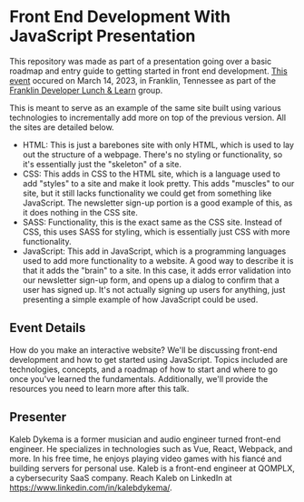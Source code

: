 # Front End Development With JavaScript Presentation

This repository was made as part of a presentation going over a basic roadmap and entry guide to getting started in front end development. [This event](https://www.meetup.com/franklindevs/events/291671064/) occured on March 14, 2023, in Franklin, Tennessee as part of the [Franklin Developer Lunch & Learn](https://www.meetup.com/franklindevs/) group.

This is meant to serve as an example of the same site built using various technologies to incrementally add more on top of the previous version. All the sites are detailed below.

- HTML: This is just a barebones site with only HTML, which is used to lay out the structure of a webpage. There's no styling or functionality, so it's essentially just the "skeleton" of a site.
- CSS: This adds in CSS to the HTML site, which is a language used to add "styles" to a site and make it look pretty. This adds "muscles" to our site, but it still lacks functionality we could get from something like JavaScript. The newsletter sign-up portion is a good example of this, as it does nothing in the CSS site.
- SASS: Functionality, this is the exact same as the CSS site. Instead of CSS, this uses SASS for styling, which is essentially just CSS with more functionality.
- JavaScript: This add in JavaScript, which is a programming languages used to add more functionality to a website. A good way to describe it is that it adds the "brain" to a site. In this case, it adds error validation into our newsletter sign-up form, and opens up a dialog to confirm that a user has signed up. It's not actually signing up users for anything, just presenting a simple example of how JavaScript could be used.

## Event Details

How do you make an interactive website? We'll be discussing front-end development and how to get started using JavaScript. Topics included are technologies, concepts, and a roadmap of how to start and where to go once you've learned the fundamentals. Additionally, we'll provide the resources you need to learn more after this talk.

## Presenter

Kaleb Dykema is a former musician and audio engineer turned front-end engineer. He specializes in technologies such as Vue, React, Webpack, and more. In his free time, he enjoys playing video games with his fiancé and building servers for personal use. Kaleb is a front-end engineer at QOMPLX, a cybersecurity SaaS company. Reach Kaleb on LinkedIn at https://www.linkedin.com/in/kalebdykema/.
